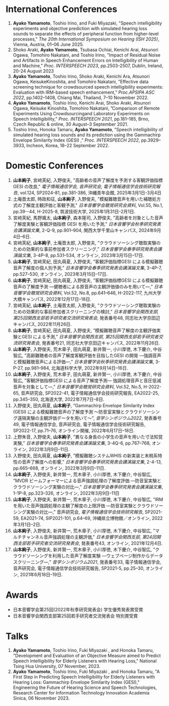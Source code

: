 # International Conferences

1. **Ayako Yamamoto**, Toshio Irino, and Fuki Miyazaki, 
   "Speech intelligibility experiments and objective prediction with simulated hearing loss sounds to separate the effects of peripheral function from higher-level processes," 
   *The 20th International Symposium on Hearing (ISH 2025)*, Vienna, Austria, 01–06 June 2025.
2. Shoko Araki, **Ayako Yamamoto**, Tsubasa Ochiai, Kenichi Arai, Atsunori Ogawa, Tomohiro Nakatani, and Toshio Irino, 
   "Impact of Residual Noise and Artifacts in Speech Enhancement Errors on Intelligibility of Human and Machine," 
   *Proc. INTERSPEECH 2023*, pp.2503-2507, Dublin,  Ireland, 20-24 August 2023
3. **Ayako Yamamoto**, Toshio Irino, Shoko Araki, Kenichi Ara, Atsunori Ogawa, KeisukeKinoshita, and Tomohiro Nakatani, 
   ”Effective data screening technique for crowdsourced speech intelligibility experiments: Evaluation with IRM-based speech enhancement,” 
   *Proc.APSIPA ASC 2022*, pp.1402–1408, Chiang Mai, Thailand, 7–10 November 2022.
4. **Ayako Yamamoto**, Toshio Irino, Kenichi Arai, Shoko Araki, Atsunori Ogawa, Keisuke Kinoshita, Tomohiro Nakatani, 
   ”Comparison of Remote Experiments Using Crowdsourcingand Laboratory Experiments on Speech Intelligibility,” 
   *Proc. INTERSPEECH 2021*, pp.181–185, Brno, Czech Republic & online, 30 August–3 September 2021.
5. Toshio Irino, Honoka Tamaru, **Ayako Yamamoto**, 
   ”Speech intelligibility of simulated hearing loss sounds and its prediction using the Gammachirp Envelope Similarity Index (GESI) ,” 
   *Proc. INTERSPEECH 2022*, pp.3929–3933, Incheon, Korea, 18–22 September 2022.


# Domestic Conferences

1. **山本絢子**, 宮﨑芙紀, 入野俊夫, 
   "高齢者の音声了解度を予測する客観評価指標 GESI の改良," 
   *電子情報通信学会, 音声研究会, 電子情報通信学会技術研究報告*, vol.124, SP2024-81, pp.381-386, 沖縄青年会館, 2025年3月1日-3月4日
2. 土庵晋太郎, 時政和征, **山本絢子**, 入野俊夫, 
   "模擬難聴音声を用いた補聴処方式の了解度主観評価と客観予測," 
   *日本音響学会聴覚研究会資料*, Vol.55, No.1, pp.39--44, H-2025-8, 筑波技術大学, 2025年1月31日-2月1日.
3. 宮﨑芙紀, 馬野颯太, **山本絢子**, 森本隆司, 入野俊夫, 
   ”高齢者を対象とした音声了解度実験と客観評価指標 GESI を用いた予測,” 
   *日本音響学会秋季研究発表会講演論文集*, 2-Q-9, pp.901–904, 関西大学千里山キャンパス, 2024年9月4日–6日.
4. 宮﨑芙紀, **山本絢子**, 土庵晋太郎, 入野俊夫, 
   ”クラウドソーシング聴取実験のための効果的な事前参加者スクリーニング,” 
   *日本音響学会春季研究発表会講演論文集*, 3-4P-8, pp.531–534, オンライン, 2023年3月15日–17日.
5. **山本絢子**, 宮﨑芙紀, 田丸萌夏, 入野俊夫, 
   ”客観評価指標GESI による模擬難聴音声了解度の個人別予測,” 
   *日本音響学会春季研究発表会講演論文集*, 3-4P-7, pp.527–530, オンライン, 2023年3月15日–17日.
6. **山本絢子**, 宮﨑芙紀, 田丸萌夏, 入野俊夫, 
   ”客観評価指標GESI による模擬難聴音声の了解度予測 —健聴者による原音声の主観評価値のみを用いて—,” 
   *日本音響学会聴覚研究会資料*, Vol.52, No.8, pp.641–646, H-2022-117, 九州大学大橋キャンパス, 2022年12月17日–18日.
7. 宮﨑芙紀, **山本絢子**, 土庵晋太郎, 入野俊夫, 
   ”クラウドソーシング聴取実験のための効果的な事前参加者スクリーニングの検討,” 
   *日本音響学会関西支部, 第25回関西支部若手研究者交流研究発表会*, 発表番号48, 同志社大学京田辺キャンパス, 2022年11月26日.
8. **山本絢子**, 宮﨑芙紀, 田丸萌夏, 入野俊夫, 
   ”模擬難聴音声了解度の主観評価実験とGESI による予測,” 
   *日本音響学会関西支部, 第25回関西支部若手研究者交流研究発表会*, 発表番号21, 同志社大学京田辺キャンパス, 2022年11月26日.
9. **山本絢子**, 入野俊夫, 荒木章子, 田丸萌夏, 新井賢一, 小川厚徳, 木下慶介, 中谷智広, 
   ”高齢難聴者の音声了解度客観評価を目指したGESI の開発 —強調音声と模擬難聴音声による評価—,” 
   *日本音響学会秋季研究発表会講演論文集*, 3-P-27, pp.981–984, 北海道科学大学, 2022年9月14日–16日.
10. **山本絢子**, 入野俊夫, 荒木章子, 田丸萌夏, 新井賢一, 小川厚徳, 木下慶介, 中谷智広, 
    ”客観評価指標GESI による音声了解度予測— 強調処理音声と音圧低減音声を対象として—,” 
    *日本音響学会聴覚研究会資料*, Vol.52, No.5, H-2022-65, 音声研究会, SP2022-41, 電子情報通信学会技術研究報告, EA2022-25, pp.345–350, 北海道大学, 2022年7月7日–8日.
11. 入野俊夫, 田丸萌夏, **山本絢子**, 
    ”Gammachirp Envelope Similarity Index (GESI) による模擬難聴音声の了解度予測 ～防音室実験とクラウドソーシング遠隔実験の主観評価データを用いて～”, 
    *音学シンポジウム2022*, 発表番号49, 電子情報通信学会, 音声研究会, 電子情報通信学会技術研究報告, SP2022-17, pp.71–76, オンライン開催, 2022年6月17日–18日.
12. 上野朱音, 入野俊夫, **山本絢子**, 
    ”異なる身長の小学生の音声を用いた寸法知覚実験,” 
    *日本音響学会春季研究発表会講演論文集*, 3-4Q-6, pp.767–768, オンライン, 2022年3月9日–11日.
13. 入野俊夫, 田丸萌夏, **山本絢子**, 
    ”模擬難聴システムWHIS の新実装と末梢系特性の音声了解度への影響,” 
    *日本音響学会春季研究発表会講演論文集*, 2-4-13, pp.665–668, オンライン, 2022年3月9日–11日.
14. **山本絢子**, 入野俊夫, 新井賢一, 荒木章子, 小川厚徳, 木下慶介, 中谷智広, 
    ”MVDR ビームフォーマーによる音声強調処理の了解度評価 —防音室実験とクラウドソーシング実験の対比—,” 
    *日本音響学会春季研究発表会講演論文集*, 1-1P-8, pp.323–326, オンライン, 2022年3月9日–11日
15. **山本絢子**, 入野俊夫, 新井賢一, 荒木章子, 小川厚徳, 木下慶介, 中谷智広, 
    ”IRM を用いた音声強調処理の主観了解度の上限評価 —防音室実験とクラウドソーシング実験の対比—,” 
    音声研究会, *電子情報通信学会技術研究報告*, SP2021-59, EA2021-74, SIP2021-101, p.64–69, 沖縄県立博物館／オンライン, 2022年3月1日–2日.
16. **山本絢子**, 入野俊夫, 新井賢一, 荒木章子, 小川厚徳, 木下慶介, 中谷智広, 
    ”マルチチャンネル音声強調処理の主観評価,” 
    *日本音響学会関西支部, 第24回関西支部若手研究者交流研究発表会*, 発表番号43, オンライン, 2021年12月4日.
17. **山本絢子**, 入野俊夫, 新井賢一, 荒木章子, 小川厚徳, 木下慶介, 中谷智広, 
    ”クラウドソーシングを利用した音声了解度実験 —ウェブページ制作からデータスクリーニング—,” 
    *音学シンポジウム2021*, 発表番号33, 電子情報通信学会, 音声研究会, 電子情報通信学会技術研究報告, SP2021-5, pp.25–30, オンライン, 2021年6月18日–19日.

# Awards

- 日本音響学会第25回(2022年秋季研究発表会) 学生優秀発表賞受賞
- 日本音響学会関西支部第25回若手研究者交流発表会 特別賞受賞

# Talks

1. **Ayako Yamamoto**, Toshio Irino, Fuki Miyazaki , and Honoka Tamaru, 
   "Development and Evaluation of an Objective Measure aimed to Predict Speech Intelligibility for Elderly Listeners with Hearing Loss," 
   National Tsing Hua University, 07 November, 2023.
2. **Ayako Yamamoto**, Toshio Irino, Fuki Miyazaki , and Honoka Tamaru, 
   "A First Step in Predicting Speech Intelligibility for Elderly Listeners with Hearing Loss: Gammachirp Envelope Similarity Index (GESI)," 
   Engineering the Future of Hearing Science and Speech Technologies, Research Center for Information Technology Innovation Academia Sinica, 06 November 2023.



